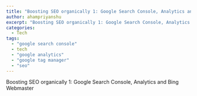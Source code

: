 ```yaml
---
title: "Boosting SEO organically 1: Google Search Console, Analytics and Bing Webmaster"
author: ahampriyanshu
excerpt: "Boosting SEO organically 1: Google Search Console, Analytics and Bing Webmaster"
categories:
  - Tech
tags:
  - "google search console"
  - tech
  - "google analytics"
  - "google tag manager"
  - "seo"
---
```


Boosting SEO organically 1: Google Search Console, Analytics and Bing Webmaster
